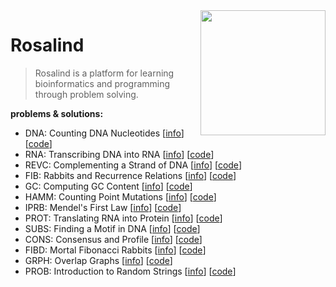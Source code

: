 <img src="http://rosalind.info/static/img/logo.png?v=1560257990"  width=200 align="right">

# Rosalind
> Rosalind is a platform for learning bioinformatics and programming through problem solving.

**problems & solutions:** 

* DNA: Counting DNA Nucleotides [[info](http://rosalind.info/problems/dna/)] [[code](https://github.com/nickliotta/Rosalind/blob/main/001_DNA/001_DNA.py)]
* RNA: Transcribing DNA into RNA [[info](http://rosalind.info/problems/rna/)] [[code](https://github.com/nickliotta/Rosalind/blob/main/002_RNA/002_RNA.py)]
* REVC: Complementing a Strand of DNA [[info](http://rosalind.info/problems/revc/)] [[code](https://github.com/nickliotta/Rosalind/blob/main/003_REVC/003_REVC.py)]
* FIB: Rabbits and Recurrence Relations [[info](http://rosalind.info/problems/fib/)] [[code](https://github.com/nickliotta/Rosalind/blob/main/004_FIB/004_FIB.py)]
* GC: Computing GC Content [[info](http://rosalind.info/problems/gc/)] [[code](https://github.com/nickliotta/Rosalind/blob/main/005_GC/005_GC.py)]
* HAMM: Counting Point Mutations [[info](http://rosalind.info/problems/hamm/)] [[code](https://github.com/nickliotta/Rosalind/blob/main/006_HAMM/006_HAMM.py)]
* IPRB: Mendel's First Law [[info](http://rosalind.info/problems/iprb/)] [[code](https://github.com/nickliotta/Rosalind/blob/main/007_IPRB/007_IPRB.py)]
* PROT: Translating RNA into Protein [[info](http://rosalind.info/problems/prot/)] [[code](https://github.com/nickliotta/Rosalind/blob/main/008_PROT/008_PROT.py)]
* SUBS: Finding a Motif in DNA [[info](http://rosalind.info/problems/subs/)] [[code](https://github.com/nickliotta/Rosalind/blob/main/009_SUBS/009_SUBS.py)]
* CONS: Consensus and Profile [[info](http://rosalind.info/problems/cons/)] [[code](https://github.com/nickliotta/Rosalind/blob/main/010_CONS/010_CONS.py)]
* FIBD: Mortal Fibonacci Rabbits [[info](http://rosalind.info/problems/fibd/)] [[code](https://github.com/nickliotta/Rosalind/blob/main/011_FIBD/011_FIBD.py)]
* GRPH: Overlap Graphs [[info](http://rosalind.info/problems/grph/)] [[code](https://github.com/nickliotta/Rosalind/tree/main/012_GRPH/012_GRPH.py)]
* PROB: Introduction to Random Strings [[info](http://rosalind.info/problems/prob/)] [[code](https://github.com/nickliotta/Rosalind/blob/main/013_PROB/013_PROB.py)]

